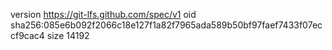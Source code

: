 version https://git-lfs.github.com/spec/v1
oid sha256:085e6b092f2066c18e127f1a82f7965ada589b50bf97faef7433f07eccf9cac4
size 14192
